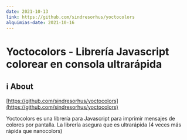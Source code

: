 ```yaml
---
date: 2021-10-13
link: https://github.com/sindresorhus/yoctocolors
alquimias-date: 2021-10-16
---
```


# Yoctocolors - Librería Javascript colorear en consola ultrarápida

## ℹ️ About

[https://github.com/sindresorhus/yoctocolors](https://github.com/sindresorhus/yoctocolors)

Yoctocolors es una librería para Javascript para imprimir mensajes de colores por pantalla. La librería asegura que es ultrarápida (4 veces más rápida que nanocolors)



